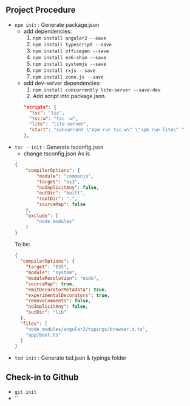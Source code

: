 ## Project Procedure ##
* `npm init` : Generate package.json
    * add dependencies:
      1. `npm install angular2 --save`
      5. `npm install typescript --save`
      2. `npm install officegen --save`
      3. `npm install es6-shim --save`
      4. `npm install systemjs --save`
      5. `npm install rxjs --save`
      6. `npm install zone.js --save`
    * add dev-server dependencies:
      1. `npm install concurrently lite-server --save-dev`
      2. Add script into package.json.
      ```json
      "scripts": {
        "tsc": "tsc",
        "tsc:w": "tsc -w",
        "lite": "lite-server",
        "start": "concurrent \"npm run tsc:w\" \"npm run lite\" "
      },
      ```
* `tsc --init` : Generate tsconfig.json
    * change tsconfig.json
    As is
    ```json
    {
        "compilerOptions": {
            "module": "commonjs",
            "target": "es3",
            "noImplicitAny": false,
            "outDir": "built",
            "rootDir": ".",
            "sourceMap": false
        },
        "exclude": [
            "node_modules"
        ]
    }
    ```
    To be:
    ```json
    {
      "compilerOptions": {
        "target": "ES5",
        "module": "system",
        "moduleResolution": "node",
        "sourceMap": true,
        "emitDecoratorMetadata": true,
        "experimentalDecorators": true,
        "removeComments": false,
        "noImplicitAny": false,
        "outDir": "lib"
      },
      "files": [
        "node_modules/angular2/typings/browser.d.ts",
        "app/boot.ts"
      ]
    }
    ```
* `tsd init` : Generate tsd.json & typings folder

## Check-in to Github ##
* `git init`
* ``
